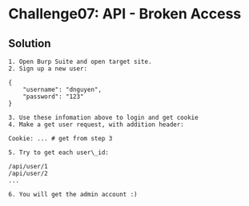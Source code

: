 # Challenge07: API - Broken Access

## Solution

    1. Open Burp Suite and open target site.
    2. Sign up a new user:
    
```
{
    "username": "dnguyen",
    "password": "123"
}
```

    3. Use these infomation above to login and get cookie
    4. Make a get user request, with addition header:

```
Cookie: ... # get from step 3
```
    
    5. Try to get each user\_id:

```
/api/user/1
/api/user/2
...
```

    6. You will get the admin account :)

